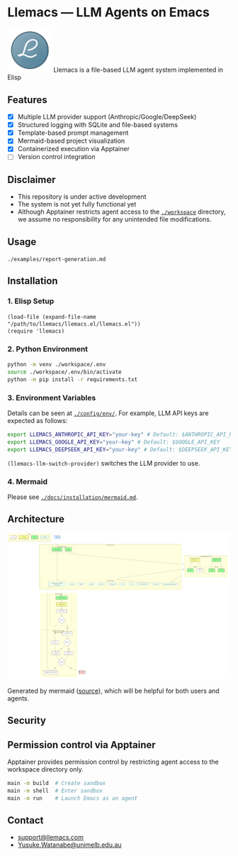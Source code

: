 <!-- ---
!-- title: 2025-01-03 05:31:35
!-- author: Yusuke Watanabe
!-- date: /home/ywatanabe/proj/llemacs/README.md
!-- --- -->

# Llemacs — LLM Agents on Emacs
<img src="./docs/logo/llemacs.gif" width="100" alt="Llemacs Logo">
Llemacs is a file-based LLM agent system implemented in Elisp

## Features
- [x] Multiple LLM provider support (Anthropic/Google/DeepSeek)
- [x] Structured logging with SQLite and file-based systems
- [x] Template-based prompt management
- [x] Mermaid-based project visualization
- [x] Containerized execution via Apptainer
- [ ] Version control integration
 
## Disclaimer
- This repository is under active development
- The system is not yet fully functional yet
- Although Apptainer restricts agent access to the [`./workspace`](./workspace) directory, we assume no responsibility for any unintended file modifications.

## Usage

`./examples/report-generation.md`

## Installation
### 1. Elisp Setup
``` elisp
(load-file (expand-file-name "/path/to/llemacs/llemacs.el/llemacs.el"))
(require 'llemacs)
```
### 2. Python Environment

``` bash
python -m venv ./workspace/.env
source ./workspace/.env/bin/activate
python -m pip install -r requirements.txt
```

### 3. Environment Variables
Details can be seen at [`./config/env/`](./config/env/).
For example, LLM API keys are expected as follows:
```bash
export LLEMACS_ANTHROPIC_API_KEY="your-key" # Default: $ANTHROPIC_API_KEY
export LLEMACS_GOOGLE_API_KEY="your-key" # Default: $GOOGLE_API_KEY
export LLEMACS_DEEPSEEK_API_KEY="your-key" # Default: $DEEPSEEK_API_KEY
```
`(llemacs-llm-switch-provider)` switches the LLM provider to use.

### 4. Mermaid
Please see [`./docs/installation/mermaid.md`](./docs/installation/mermaid.md).


## Architecture
<a href="./docs/project_flow/project_flow.svg">
    <img src="./docs/project_flow/project_flow.gif" alt="Project Flow" width="800">
</a>

Generated by mermaid ([source](./docs/project_flow/project_flow.mmd)), which will be helpful for both users and agents.

## Security

## Permission control via Apptainer

Apptainer provides permission control by restricting agent access to the workspace directory only.

``` bash
main -m build  # Create sandbox
main -m shell  # Enter sandbox
main -m run    # Launch Emacs as an agent
```

<!-- ## Project Structure
 !-- - `llemacs.el/` - Main Elisp implementation
 !--   - `01-llemacs-base/` - Core functionality
 !--   - `02-llemacs-logging/` - Logging system
 !--   - `03-llemacs-llm/` - LLM integration
 !--   - `04-llemacs-cvt/` - Format converters
 !--   - `05-llemacs-run/` - Execution system
 !-- 
 !-- See full structure: [./docs/workspace_tree.txt](./docs/workspace_tree.txt)
 !-- <\!-- tree workspace > ./docs/workspace_tree.txt -\-> -->

## Contact
- support@llemacs.com
- Yusuke.Watanabe@unimelb.edu.au
